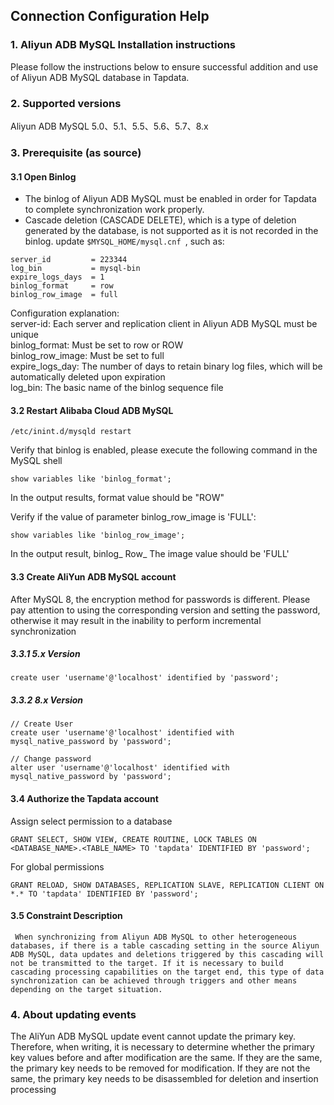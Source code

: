 ## **Connection Configuration Help**

### **1. Aliyun ADB MySQL Installation instructions**

Please follow the instructions below to ensure successful addition and use of Aliyun ADB MySQL database in Tapdata.

### **2. Supported versions**

Aliyun ADB MySQL 5.0、5.1、5.5、5.6、5.7、8.x

### **3. Prerequisite (as source)**

#### **3.1 Open Binlog**

- The binlog of Aliyun ADB MySQL must be enabled in order for Tapdata to complete synchronization work properly.
- Cascade deletion (CASCADE DELETE), which is a type of deletion generated by the database, is not supported as it is not recorded in the binlog.
update `$MYSQL_HOME/mysql.cnf `, such as:
  
```
server_id         = 223344
log_bin           = mysql-bin
expire_logs_days  = 1
binlog_format     = row
binlog_row_image  = full
```

Configuration explanation: <br>
server-id: Each server and replication client in Aliyun ADB MySQL must be unique<br>
binlog_format: Must be set to row or ROW<br>
binlog_row_image: Must be set to full<br>
expire_logs_day: The number of days to retain binary log files, which will be automatically deleted upon expiration<br>
log_bin: The basic name of the binlog sequence file<br>

#### **3.2 Restart Alibaba Cloud ADB MySQL**

```
/etc/inint.d/mysqld restart
```

Verify that binlog is enabled, please execute the following command in the MySQL shell

```
show variables like 'binlog_format';
```

In the output results, format value should be "ROW"

Verify if the value of parameter binlog_row_image is 'FULL':

```
show variables like 'binlog_row_image';
```

In the output result, binlog_ Row_ The image value should be 'FULL'

#### **3.3 Create AliYun ADB MySQL account**

After MySQL 8, the encryption method for passwords is different. Please pay attention to using the corresponding version and setting the password, otherwise it may result in the inability to perform incremental synchronization

##### **3.3.1 5.x Version**

```
create user 'username'@'localhost' identified by 'password';
```

##### **3.3.2 8.x Version**
```
// Create User
create user 'username'@'localhost' identified with mysql_native_password by 'password';

// Change password
alter user 'username'@'localhost' identified with mysql_native_password by 'password';

```

#### **3.4 Authorize the Tapdata account**

Assign select permission to a database

```
GRANT SELECT, SHOW VIEW, CREATE ROUTINE, LOCK TABLES ON <DATABASE_NAME>.<TABLE_NAME> TO 'tapdata' IDENTIFIED BY 'password';
```

For global permissions

```
GRANT RELOAD, SHOW DATABASES, REPLICATION SLAVE, REPLICATION CLIENT ON *.* TO 'tapdata' IDENTIFIED BY 'password';
```

#### **3.5 Constraint Description**

```
 When synchronizing from Aliyun ADB MySQL to other heterogeneous databases, if there is a table cascading setting in the source Aliyun ADB MySQL, data updates and deletions triggered by this cascading will not be transmitted to the target. If it is necessary to build cascading processing capabilities on the target end, this type of data synchronization can be achieved through triggers and other means depending on the target situation. 
 ```

###  **4.  About updating events**

The AliYun ADB MySQL update event cannot update the primary key. Therefore, when writing, it is necessary to determine whether the primary key values before and after modification are the same. If they are the same, the primary key needs to be removed for modification. If they are not the same, the primary key needs to be disassembled for deletion and insertion processing 